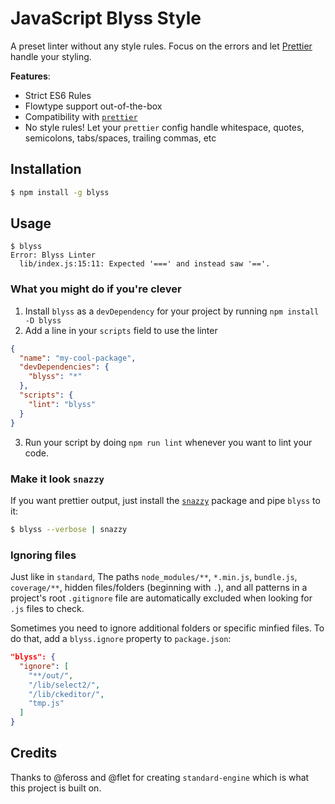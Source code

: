 # JavaScript Blyss Style

A preset linter without any style rules. Focus on the errors and let [Prettier](https://prettier.io) handle your styling.

**Features**:

* Strict ES6 Rules
* Flowtype support out-of-the-box
* Compatibility with [`prettier`](https://github.com/prettier/prettier)
* No style rules! Let your `prettier` config handle whitespace, quotes, semicolons, tabs/spaces, trailing commas, etc

## Installation

```bash
$ npm install -g blyss
```

## Usage

```
$ blyss
Error: Blyss Linter
  lib/index.js:15:11: Expected '===' and instead saw '=='.
```

### What you might do if you're clever

1. Install `blyss` as a `devDependency` for your project by running `npm install -D blyss`
2. Add a line in your `scripts` field to use the linter

  ```json
  {
    "name": "my-cool-package",
    "devDependencies": {
      "blyss": "*"
    },
    "scripts": {
      "lint": "blyss"
    }
  }
  ```

3. Run your script by doing `npm run lint` whenever you want to lint your code.

### Make it look `snazzy`
If you want prettier output, just install the [`snazzy`](https://github.com/feross/snazzy) package and pipe `blyss` to it:

```bash
$ blyss --verbose | snazzy
```

### Ignoring files

Just like in `standard`, The paths `node_modules/**`, `*.min.js`, `bundle.js`, `coverage/**`, hidden files/folders
(beginning with `.`), and all patterns in a project's root `.gitignore` file are
automatically excluded when looking for `.js` files to check.

Sometimes you need to ignore additional folders or specific minfied files. To do that, add
a `blyss.ignore` property to `package.json`:

```json
"blyss": {
  "ignore": [
    "**/out/",
    "/lib/select2/",
    "/lib/ckeditor/",
    "tmp.js"
  ]
}
```

## Credits
Thanks to @feross and @flet for creating `standard-engine` which is what this project is built on.
